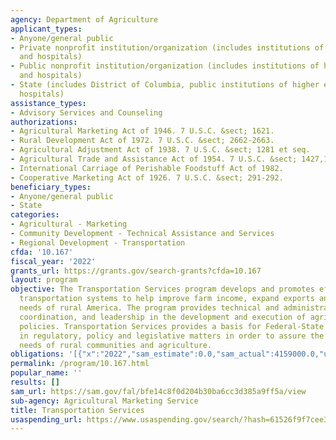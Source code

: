 ```yaml
---
agency: Department of Agriculture
applicant_types:
- Anyone/general public
- Private nonprofit institution/organization (includes institutions of higher education
  and hospitals)
- Public nonprofit institution/organization (includes institutions of higher education
  and hospitals)
- State (includes District of Columbia, public institutions of higher education and
  hospitals)
assistance_types:
- Advisory Services and Counseling
authorizations:
- Agricultural Marketing Act of 1946. 7 U.S.C. &sect; 1621.
- Rural Development Act of 1972. 7 U.S.C. &sect; 2662-2663.
- Agricultural Adjustment Act of 1938. 7 U.S.C. &sect; 1281 et seq.
- Agricultural Trade and Assistance Act of 1954. 7 U.S.C. &sect; 1427,1431,1691.
- International Carriage of Perishable Foodstuff Act of 1982.
- Cooperative Marketing Act of 1926. 7 U.S.C. &sect; 291-292.
beneficiary_types:
- Anyone/general public
- State
categories:
- Agricultural - Marketing
- Community Development - Technical Assistance and Services
- Regional Development - Transportation
cfda: '10.167'
fiscal_year: '2022'
grants_url: https://grants.gov/search-grants?cfda=10.167
layout: program
objective: The Transportation Services program develops and promotes efficient agriculture
  transportation systems to help improve farm income, expand exports and meet the
  needs of rural America. The program provides technical and administrative direction,
  coordination, and leadership in the development and execution of agricultural transportation
  policies. Transportation Services provides a basis for Federal-State decision-makers
  in regulatory, policy and legislative matters in order to assure the transportation
  needs of rural communities and agriculture.
obligations: '[{"x":"2022","sam_estimate":0.0,"sam_actual":4159000.0,"usa_spending_actual":343395.0},{"x":"2023","sam_estimate":4331000.0,"sam_actual":0.0,"usa_spending_actual":3358079.57},{"x":"2024","sam_estimate":5153000.0,"sam_actual":0.0,"usa_spending_actual":0.0}]'
permalink: /program/10.167.html
popular_name: ''
results: []
sam_url: https://sam.gov/fal/bfe14c8f0d204b30ba6cc3d385a9ff5a/view
sub-agency: Agricultural Marketing Service
title: Transportation Services
usaspending_url: https://www.usaspending.gov/search/?hash=61526f9f7cee3ace9283a440eb533e87
---
```

